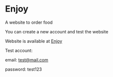 # Enjoy

A website to order food

You can create a new account and test the website

Website is available at [Enjoy](https://tdd.my.to/uberate)

Test account: 

  email: test@mail.com
  
  password: test123
